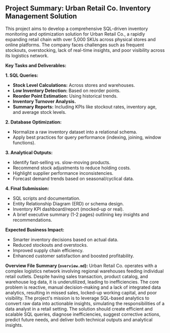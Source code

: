 ## Project Summary: Urban Retail Co. Inventory Management Solution

This project aims to develop a comprehensive SQL-driven inventory monitoring and optimization solution for Urban Retail Co., a rapidly expanding retail chain with over 5,000 SKUs across physical stores and online platforms. The company faces challenges such as frequent stockouts, overstocking, lack of real-time insights, and poor visibility across its logistics network.

**Key Tasks and Deliverables:**

**1. SQL Queries:**
*   **Stock Level Calculations:** Across stores and warehouses.
*   **Low Inventory Detection:** Based on reorder points.
*   **Reorder Point Estimation:** Using historical trends.
*   **Inventory Turnover Analysis.**
*   **Summary Reports:** Including KPIs like stockout rates, inventory age, and average stock levels.

**2. Database Optimization:**
*   Normalize a raw inventory dataset into a relational schema.
*   Apply best practices for query performance (indexing, joining, window functions).

**3. Analytical Outputs:**
*   Identify fast-selling vs. slow-moving products.
*   Recommend stock adjustments to reduce holding costs.
*   Highlight supplier performance inconsistencies.
*   Forecast demand trends based on seasonal/cyclical data.

**4. Final Submission:**
*   SQL scripts and documentation.
*   Entity Relationship Diagram (ERD) or schema design.
*   Inventory KPI dashboard/report (mocked-up or real).
*   A brief executive summary (1-2 pages) outlining key insights and recommendations.

**Expected Business Impact:**
*   Smarter inventory decisions based on actual data.
*   Reduced stockouts and overstocks.
*   Improved supply chain efficiency.
*   Enhanced customer satisfaction and boosted profitability.

**Overview File Summary (`overview.md`):**
Urban Retail Co. operates with a complex logistics network involving regional warehouses feeding individual retail outlets. Despite having sales transaction, product catalog, and warehouse log data, it is underutilized, leading to inefficiencies. The core problem is reactive, manual decision-making and a lack of integrated data analytics, resulting in missed sales, locked-up working capital, and poor visibility. The project's mission is to leverage SQL-based analytics to convert raw data into actionable insights, simulating the responsibilities of a data analyst in a retail setting. The solution should create efficient and scalable SQL queries, diagnose inefficiencies, suggest corrective actions, predict future needs, and deliver both technical outputs and analytical insights.


